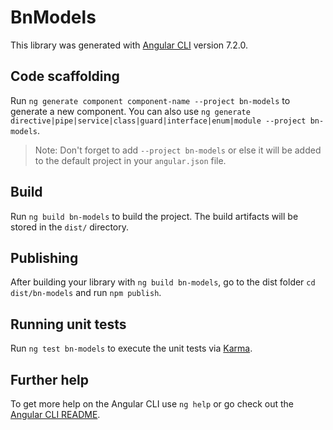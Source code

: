 # BnModels

This library was generated with [Angular CLI](https://github.com/angular/angular-cli) version 7.2.0.

## Code scaffolding

Run `ng generate component component-name --project bn-models` to generate a new component. You can also use `ng generate directive|pipe|service|class|guard|interface|enum|module --project bn-models`.

> Note: Don't forget to add `--project bn-models` or else it will be added to the default project in your `angular.json` file.

## Build

Run `ng build bn-models` to build the project. The build artifacts will be stored in the `dist/` directory.

## Publishing

After building your library with `ng build bn-models`, go to the dist folder `cd dist/bn-models` and run `npm publish`.

## Running unit tests

Run `ng test bn-models` to execute the unit tests via [Karma](https://karma-runner.github.io).

## Further help

To get more help on the Angular CLI use `ng help` or go check out the [Angular CLI README](https://github.com/angular/angular-cli/blob/master/README.md).
